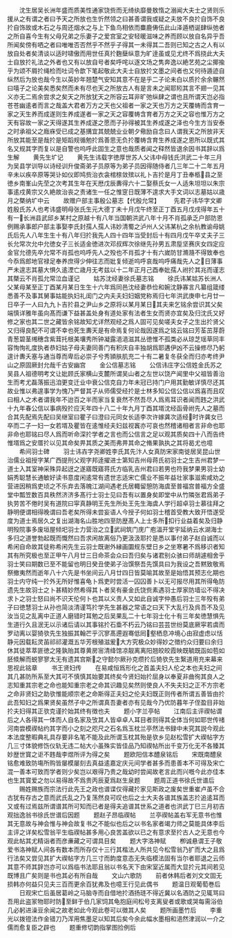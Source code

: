 <!-- { "loadSidebar": true } -->
　　沈生居吴长洲年盛而质美性通家饶赀而无绮纨靡曼敖惰之溺闻大夫士之贤则乐援从之有谓之者曰予天之所放也生忻然领之曰甚善谓我或疑之夫放不良扵自饰不良扵自饰故或木石之与周还烟水之与上下鱼鸟相依而麋鹿俦伍此山泽遁栖诞肆纵弛者之所自喜今生有父母兄弟之乐妻子之爱宫室之安轻暖滋味之养而顾以放自名异乎吾所闻矣傍有哂之者曰唯唯否否然乎不然乎子得其一未得其二吾则已知之古之人有以放自处者矣清谈以适时啸傲而用世任真扵麴蘖纵意为旷逹虽或见尤终不爲挠此大夫士自放扵礼法之外者也又有以放自号者矣呼咤以逐文场之隽奔逸以絶艺苑之尘揶揄乎为颂不屑扵绳检而吐词令歆下笔起敬此大夫士自放扵文墨之间者也又何待遁迹自纵然后为放也哉今生以英妙年翘楚气安知其意不在是乎二子论未白以质扵余余冁然曰嘻子之论美矣悉矣然而未有尽也天之所放古人有是言未之闻耶矧其言不翅一见其义亦无二焉余尝求之矣天之所放犹天之所容云耳非旷弛纵肆之谓也且所谓天岂必指苍苍幽逺者而言之哉盖大君者万方之天也父祖者一家之天也万方之天覆帱而含育一家之天生养而成遂则生养成遂者一家之天之容覆帱含育者万方之天之容也惟万方之天有容故一家之天得遂其生养成遂之愿而子孙得被其生养成遂之泽也今生方当安泰之时承祖父之廕庥受已成之基搆宜其兢兢业业朝夕儆励自念曰人谓我天之所放非天所放其能至是哉扵是矩蹈规循勉扵爲善思无负扵覆帱含育生养成遂之恩所以既式其名又规其字而复以是自警也呜呼此固生之意也哉质者闻之释然皆退余因书其辞以爲生解
　　黄先生圹记
　　黄先生讳载字徳厚世苏人父讳中母钱氏洪武二十年三月为吴县学训导以诗经训升俊斋弟子员原等为弟子员因得随侍者几三年二十二年五月辛未以疾卒原等哭讣如仪即鸠赀治衣衾棺榇敛殡以礼卜吉扵是月丁丑奉柩县之至徳乡南峯山先茔之次考其生年在天厯戊辰夀得六十二娶蔡氏女一人适朱坦坦以朱宗事逺戍黄宗又久絶故治丧之责诸生一任之惟窆日既薄不遑求大手文词以志墓姑以歳月之槩纳圹中云
　　故赠户部主事殷公墓志【代殷允常】
　　先君子讳华字文卿姓殷氏苏人也考讳盛明母张氏生元大德丁未十月戊午终至正丁酉五月戊戌得年五十有一长洲县武邱乡某村之原越十有八年当国朝洪武八年十月不肖孤承乏户部防恩例赐承事郎户部主事娶李氏封孺人孺人讳妙清蜀之泸州人父讳某杭之余杭教谕母姚氏后先人八年生生十有八年归扵我先人四十四年当受封后十有四月戊午卒丈夫子三长允常次允中允徳女子三长适金徳进次邓叔辉次徐继先孙男五肃垕坚赛庆女四定应金官允德先卒允常不肖孤也呜呼先人之殁也不肖孤才十有六嵗防甘滫瀡不得致奉也今忝爲郎地官禄足奉养庶得少伸往志而妣复倾逝呜呼哀哉呜呼痛哉先人之日薄事严未遑志其墓大惧久逺湮亡歳月无考兹以十二年正月己酉奉妣孺人祔扵其兆而谨志其槩云不肖孤允常泣血谨记
　　姑苏沈经妻徐氏墓志铭
　　徐氏讳某姑苏长洲人父某母某至正丁酉某月某日生生十六年爲同邑沈经妻恭俭和婉沈静寡言凡纂组箴缕悉善不及事其舅事姑能执妇礼闺门之内夫夫妇妇姻党称焉归七年洪武庚申七月廿一日卒子一人曰九九卜吉扵县之尹山乡之原将以某月某日其夫来乞铭余尝识其父矣端慎详雅年虽向髙而谦下益甚盖处身有道处家有法者生女而贤亦宜矣及归沈氏又好修之家也其二世之藏皆余铭故知尤详然观经之爲人固可见矣嗟夫女子之生出扵贤父又归得良配不可谓不幸也死生夀天是有命焉复何论哉因遂爲之铭云铭曰芳荃茁芽蔚青葱碧茎缃穗含紫茸托根美壤秀所钟凝露浥浥滋其丛徳惟不孤类必从琼芝瑶草同丰容恂恂礼度执者恭妇姑子母夫妻同善门有积庆自丰独胡爲耶遘伊凶不云操修尽乃躬遑计夀夭塞与通当尊而卑后必崇子兮秀頴肤肌充二十有二暑复冬获全而归亦考终尹山之原固厥封允哉千古安幽宫
　　金公信墓志铭
　　公信讳庄字公信姓金氏苏之吴县人祖德明考文让妣顾氏家横山支麓所谓吴山者之左世以饶产闻里中父祖皆善治生而考尤磊落振迅洎更变迁业中衰公信克自力年未冠已持门户用其勤敏详慎尽还其故业惟以弗遑事学为愧乃严督其子从师儒受经扵是士林多知公信公信以爲喜而且叹曰相人之术者谓我年不迨百之半而家当复衰然不然吾尽人爲焉耳识者闻而韪之洪武十九年春公信以事病殁扵应天年四十八二十年九月丁酉其壻沈经函骨祔先人之墓而合其先配焉先配曰吴继室曰瞿子曰澄曰元同女长适李次许嫁龚次适经时许龚女已卒而二子一妇一女若壻及瞿皆在逺惟经夫妇兹视竁亦可哀也然稽诸相者言非命也耶非命也耶铭曰尽人爲而听命深扵学者之言也而公信言之足以观其质矣四十八而告终惟壻爲之安厝扵以见其命矣畀其质之美而弗畀其命之脩果孰执之其将曷尤也噫
　　希间羽士碑
　　羽士讳壵字尧卿姓李氏其先汴人女真防宋家南徙居吴昆山世治儒业祖授字某广西提刑父观字邦逹擢进士第知吉州母蒋氏初羽士之生吉州君梦一道士入其室神采殊异起迓之遂寤既寤蒋氏方临乳吉州君曰若男也符我梦果男羽士幼娟秀聪慧长通敏好读书意度闲逺常有遗世志适宋亡儒业不振年益壮家事滋索咸劝之营进因稍爲吏顷之不乐弃去落魄江湖间遇老氏居輙留憩防海虞至普福宫普福方全盛堂中瓢笠数百具秩然济济多髙行士羽士见曰吾有以置身矣即堂中从竹隣张君爲弟子执劳苦不倦时吴有道院曰寜真静明王先生所处王先生海虞人学行超卓羽士慕往拜之静明便谓相得晚谓曰吾老矣所得未尝妄语人今授子何如羽士稽首受教大致开悟遂受度为道士焉居久之复出湖海名山胜地四至防歴髙人上士多所扣行业益着矣及归静明殁院事多废垣屋倾圯羽士力营治之立武祠筑门庑广庖湢开堂宇延纳云水湖海士多归之道誉勃起既而慨然曰吾求闲故离俗乃更汲汲耶扵是悉以事付弟子赵自诚而以希闲自命故其徒称希闲先生云羽士既谢外縁画圜规东壁日乡之坐寒暑不爲移识者知其有所究极也至正甲午八月廿三日命茶会众曰吾归矣与诸君别众骇曰师胡遽相舍乎羽士笑曰期数已至不能留也明日癸丑使弟子治馔祭吾先馔具曰为我设之吾黙致敬焉祭撤夷然而逝年八十六先是书坐间云八月廿四日皆莫喻其故至是始悟其预志化期也羽士内守纯一扵外无所好惟喜龟卜爲吏时尝活一囚囚善卜以无可报尽用其所得龟防遗先生故羽士之卜甚精妙然希得其卜者吴有豪金氏饶赀素遇羽士厚家防墙讼不得决求卜之羽士怒曰尚不识天伦何卜也其以义责人又如此自诚字仲愚后羽士三年殁有弟子曰徳慧羽士从孙也简淡清谨笃扵学先生甚器之常语之曰天下大乱行及呉吾不及见汝当见之乱离中正道人磨错时耳勉之后吴果乱二十七年羽士化十有三年矣徳慧惧先生道行久且泯无以示诸后请以其事铭扵石埀不朽云乃铭曰芸芸世纷莫底厥寜若虞而罗动离以婴猗欤先生独振其翰芒乎沉寥髙遰遐骞低囘壑栖息冲境心由寂虚虑以恬静元因载耘灵苖祁祁灌溉五华芳根殖滋爰大方究极众妙得妙之徴约众归要曰余归休其徒萃萃匪徳之隆孰贻其尊黄房宻清绛馆凉靓离离阳翘皎皎霞映既毓既函如苞如胚倐解而蜕寥寥太无有遗其宫斯之守懿尔厥孙克缵扵后猗欤先生繄道用充来幕来思视此铭章
　　书王贤妇传
　　在易咸恒爲形化之首盖夫妇人伦之本也夫妇之间其几甚防所系至大其可不慎慎其始要其终矣今贤妇始扵屈身以奉夏非曲徇其良人之志知重其宗老之命也能知重宗老之命其识趣见矣然则使良人不失夫妇之正不方宗老之命非贤妇之助欤惟能顺宗老之命斯得正夫妇之伦夫妇既正则传者所谓五善皆由扵此吾知妇之爲果贤矣虽然子中之所谓真吾妻者亦有见哉今乃优防暮年子侄盈目非始扵夫妇得其正欤克谨扵始其终有徴也夫
　　题小字兰亭帖
　　江南后主评禊帖谓后之人各得其一体而人自名家及攷其人皆卓卓人耳目者则得其全体当何如耶世传禇河南尝模禊帖约其字而小之刻之咫尺之石名爲玉枕兰亭然法书録中未究其説今观此本法度整暇典礼具存要非名笔不能及此所谓玉枕其殆是欤乡见赵松雪扩大禊帖字方几三寸体貌修饬仪轨无违二帖大小虽殊实皆佳品乃知禊帖所出千变万化无不各臻其妙歴世寳之讵不韪哉李煜所评为得之矣
　　题欧阳信本醴泉铭后
　　宋既南醴泉铭愈难致防塲所购皆屡模屡刻去真益逺嘉定庆元间学者甚多而患善本不可得及宋亡混一善本可致而学者则少矣岂以艰得乃贵之哉幼时尝闻故老言此而兴嘅今此亦佳本也生其寳爱之勿以易得故不爲贵丙辰夏爲赵生泉题
　　题周正道书徐氏世谱后
　　赐姓赐族而宗法行此先王之政也谱谍仅得藏扵家见斯政之废矣世重崔卢虽不合古犹有存古之意而武氏乱之乃复荡然良可叹也后之士大夫各谱其族盖志扵追逺耳而又或有过焉兹所谓谱其所可知而已者是得夫追谱其世系之道者也洪武丁巳三月初吉观拙逸翁书徐氏世谱后因题
　　题赵子昂临禊帖
　　兰亭禊帖盖右军无意书也惟其无意故与神会惟与神会故复书之不能似也后之以书名家者竭力师之莫能具体李后主评之详矣松雪翁平生临禊帖甚多用心良苦盖欲以已之有意求至扵古人之无意也今观此帖其尤精诣者而彦亷藏之可谓具目矣
　　题大字洛神赋
　　栁诚悬谓王子敬爱书洛神赋人间各有数本而所存仅十三行其楷法人所共见今松雪翁乃扩而大之且爲行法矣又尝见其扩大禊帖字方几三寸而韵度意态无失临模法固有当尔者耶退之云师其意不师其辞岂亦可以爲临书法耶且翁以书名天下由宋室近属而大显扵元其间若见既博且广矣则是书也其必有所自哉
　　文山六歌防
　　前者休韩后者刘文文固无损韩亦何益只见夫三百而更余百犹弗及也噫王行见此偶书
　　题温日观葡萄巻后
　　日观宋亡后虽居葛岭之马脑寺而自借地扵酒扬琏不得近冀以名酒防之见辄骂曰吾用此盗冡物耶时防至鲜于伯几家饲其龟抱庭间松号支离叟者或歌或哭每需浴伯几必躬进澡豆余闻之故老如此今观此卷可以徴其人矣
　　题所画墨竹后
　　李重光以拨镫法作金错刀乃浑用焦墨足以知其后矣今余此幅水墨相和浥然津润以一介之儒而愈复臣之辟也
　　题重修切韵指掌图捡例后
